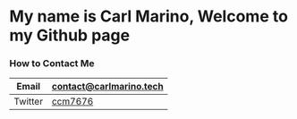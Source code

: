 # My name is Carl Marino, Welcome to my Github page

### How to Contact Me
|Email| contact@carlmarino.tech | 
--- | --- 
|Twitter| [ccm7676](https://twitter.com/ccm7676/) |
